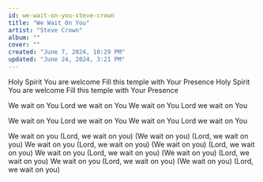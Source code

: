 ```yaml
---
id: we-wait-on-you-steve-crown
title: "We Wait On You"
artist: "Steve Crown"
album: ""
cover: ""
created: "June 7, 2024, 10:29 PM"
updated: "June 24, 2024, 3:21 PM"
---
```


Holy Spirit You are welcome
Fill this temple with Your Presence
Holy Spirit You are welcome
Fill this temple with Your Presence

We wait on You
Lord we wait on You
We wait on You
Lord we wait on You

We wait on You
Lord we wait on You
We wait on You
Lord we wait on You

We wait on you
(Lord, we wait on you)
(We wait on you)
(Lord, we wait on you)
We wait on you
(Lord, we wait on you)
(We wait on you)
(Lord, we wait on you)
We wait on you
(Lord, we wait on you)
(We wait on you)
(Lord, we wait on you)
We wait on you
(Lord, we wait on you)
(We wait on you)
(Lord, we wait on you)